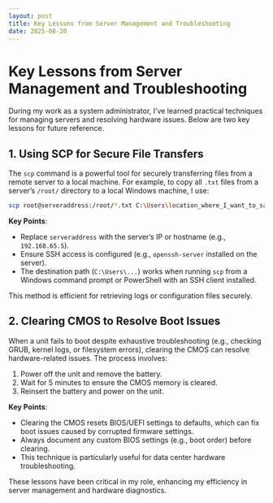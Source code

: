 ```yaml
---
layout: post
title: Key Lessons from Server Management and Troubleshooting
date: 2025-08-20
---
```

# Key Lessons from Server Management and Troubleshooting

During my work as a system administrator, I’ve learned practical techniques for managing servers and resolving hardware issues. Below are two key lessons for future reference.

## 1. Using SCP for Secure File Transfers
The `scp` command is a powerful tool for securely transferring files from a remote server to a local machine. For example, to copy all `.txt` files from a server’s `/root/` directory to a local Windows machine, I use:

```bash
scp root@serveraddress:/root/*.txt C:\Users\location_where_I_want_to_save_files
```

**Key Points**:
- Replace `serveraddress` with the server’s IP or hostname (e.g., `192.168.65.5`).
- Ensure SSH access is configured (e.g., `openssh-server` installed on the server).
- The destination path (`C:\Users\...`) works when running `scp` from a Windows command prompt or PowerShell with an SSH client installed.

This method is efficient for retrieving logs or configuration files securely.

## 2. Clearing CMOS to Resolve Boot Issues
When a unit fails to boot despite exhaustive troubleshooting (e.g., checking GRUB, kernel logs, or filesystem errors), clearing the CMOS can resolve hardware-related issues. The process involves:

1. Power off the unit and remove the battery.
2. Wait for 5 minutes to ensure the CMOS memory is cleared.
3. Reinsert the battery and power on the unit.

**Key Points**:
- Clearing the CMOS resets BIOS/UEFI settings to defaults, which can fix boot issues caused by corrupted firmware settings.
- Always document any custom BIOS settings (e.g., boot order) before clearing.
- This technique is particularly useful for data center hardware troubleshooting.

These lessons have been critical in my role, enhancing my efficiency in server management and hardware diagnostics.